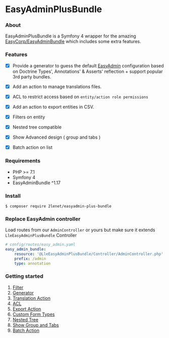 # EasyAdminPlusBundle

### About

EasyAdminPlusBundle is a Symfony 4 wrapper for the amazing [EasyCorp/EasyAdminBundle](https://github.com/EasyCorp/EasyAdminBundle) which includes some extra features. 

### Features

- [x] Provide a generator to guess the default [EasyAdmin](https://symfony.com/doc/current/bundles/EasyAdminBundle/book/configuration-reference.html) configuration based on Doctrine Types', Annotations' & Asserts' reflection + support popular 3rd party bundles.
- [x] Add an action to manage translations files.
- [x] ACL to restrict access based on `entity/action role permissions`
- [x] Add an action to export entities in CSV.
- [x] Filters on entity
- [X] Nested tree compatible
- [X] Show Advanced design ( group and tabs )
- [X] Batch action on list


### Requirements

* PHP >= 7.1
* Symfony 4
* EasyAdminBundle ^1.17

### Install

```shell
$ composer require 2lenet/easyadmin-plus-bundle
```

### Replace EasyAdmin controller

Load routes from our `AdminController` or yours but make sure it extends `LleEasyAdminPlusBundle` Controller

```yaml
# config/routes/easy_admin.yaml
easy_admin_bundle:
    resource: '@LleEasyAdminPlusBundle/Controller/AdminController.php'
    prefix: /admin
    type: annotation
```

### Getting started

1. [Filter](doc/chapter-6.md)
2. [Generator](doc/chapter-2.md)
3. [Translation Action](doc/chapter-3.md)
4. [ACL](doc/chapter-4.md)
5. [Export Action](doc/chapter-5.md)
6. [Custom Form Types](doc/chapter-7.md)
7. [Nested Tree](doc/chapter-8.md)
8. [Show Group and Tabs](doc/chapter-9.md)
9. [Batch Action](doc/chapter-10.md)
